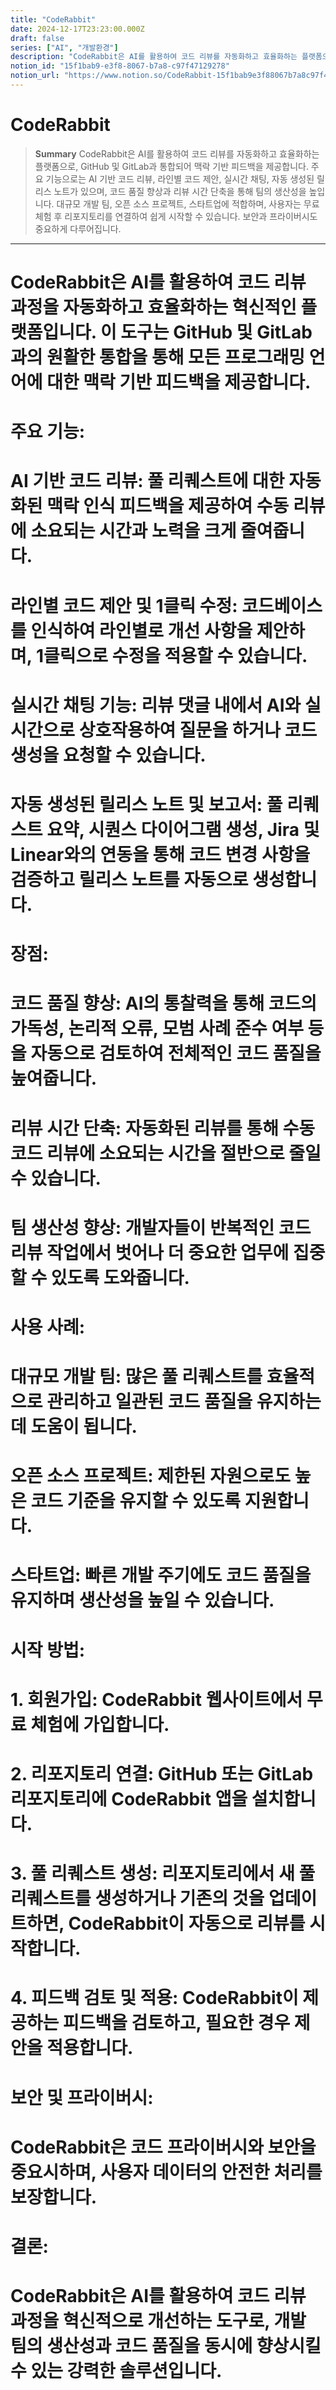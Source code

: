 ```yaml
---
title: "CodeRabbit"
date: 2024-12-17T23:23:00.000Z
draft: false
series: ["AI", "개발환경"]
description: "CodeRabbit은 AI를 활용하여 코드 리뷰를 자동화하고 효율화하는 플랫폼으로, GitHub 및 GitLab과 통합되어 맥락 기반 피드백을 제공합니다. 주요 기능으로는 AI 기반 코드 리뷰, 라인별 코드 제안, 실시간 채팅, 자동 생성된 릴리스 노트가 있으며, 코드 품질 향상과 리뷰 시간 단축을 통해 팀의 생산성을 높입니다. 대규모 개발 팀, 오픈 소스 프로젝트, 스타트업에 적합하며, 사용자는 무료 체험 후 리포지토리를 연결하여 쉽게 시작할 수 있습니다. 보안과 프라이버시도 중요하게 다루어집니다."
notion_id: "15f1bab9-e3f8-8067-b7a8-c97f47129278"
notion_url: "https://www.notion.so/CodeRabbit-15f1bab9e3f88067b7a8c97f47129278"
---
```


# CodeRabbit

> **Summary**
> CodeRabbit은 AI를 활용하여 코드 리뷰를 자동화하고 효율화하는 플랫폼으로, GitHub 및 GitLab과 통합되어 맥락 기반 피드백을 제공합니다. 주요 기능으로는 AI 기반 코드 리뷰, 라인별 코드 제안, 실시간 채팅, 자동 생성된 릴리스 노트가 있으며, 코드 품질 향상과 리뷰 시간 단축을 통해 팀의 생산성을 높입니다. 대규모 개발 팀, 오픈 소스 프로젝트, 스타트업에 적합하며, 사용자는 무료 체험 후 리포지토리를 연결하여 쉽게 시작할 수 있습니다. 보안과 프라이버시도 중요하게 다루어집니다.

---

# CodeRabbit은 AI를 활용하여 코드 리뷰 과정을 자동화하고 효율화하는 혁신적인 플랫폼입니다. 이 도구는 GitHub 및 GitLab과의 원활한 통합을 통해 모든 프로그래밍 언어에 대한 맥락 기반 피드백을 제공합니다.

# **주요 기능:**

# 	**AI 기반 코드 리뷰:** 풀 리퀘스트에 대한 자동화된 맥락 인식 피드백을 제공하여 수동 리뷰에 소요되는 시간과 노력을 크게 줄여줍니다.

# 	**라인별 코드 제안 및 1클릭 수정:** 코드베이스를 인식하여 라인별로 개선 사항을 제안하며, 1클릭으로 수정을 적용할 수 있습니다.

# 	**실시간 채팅 기능:** 리뷰 댓글 내에서 AI와 실시간으로 상호작용하여 질문을 하거나 코드 생성을 요청할 수 있습니다.

# 	**자동 생성된 릴리스 노트 및 보고서:** 풀 리퀘스트 요약, 시퀀스 다이어그램 생성, Jira 및 Linear와의 연동을 통해 코드 변경 사항을 검증하고 릴리스 노트를 자동으로 생성합니다.

# **장점:**

# 	**코드 품질 향상:** AI의 통찰력을 통해 코드의 가독성, 논리적 오류, 모범 사례 준수 여부 등을 자동으로 검토하여 전체적인 코드 품질을 높여줍니다.

# 	**리뷰 시간 단축:** 자동화된 리뷰를 통해 수동 코드 리뷰에 소요되는 시간을 절반으로 줄일 수 있습니다.

# 	**팀 생산성 향상:** 개발자들이 반복적인 코드 리뷰 작업에서 벗어나 더 중요한 업무에 집중할 수 있도록 도와줍니다.

# **사용 사례:**

# 	**대규모 개발 팀:** 많은 풀 리퀘스트를 효율적으로 관리하고 일관된 코드 품질을 유지하는 데 도움이 됩니다.

# 	**오픈 소스 프로젝트:** 제한된 자원으로도 높은 코드 기준을 유지할 수 있도록 지원합니다.

# 	**스타트업:** 빠른 개발 주기에도 코드 품질을 유지하며 생산성을 높일 수 있습니다.

# **시작 방법:**

# 1.	**회원가입:** CodeRabbit 웹사이트에서 무료 체험에 가입합니다.

# 2.	**리포지토리 연결:** GitHub 또는 GitLab 리포지토리에 CodeRabbit 앱을 설치합니다.

# 3.	**풀 리퀘스트 생성:** 리포지토리에서 새 풀 리퀘스트를 생성하거나 기존의 것을 업데이트하면, CodeRabbit이 자동으로 리뷰를 시작합니다.

# 4.	**피드백 검토 및 적용:** CodeRabbit이 제공하는 피드백을 검토하고, 필요한 경우 제안을 적용합니다.

# **보안 및 프라이버시:**

# CodeRabbit은 코드 프라이버시와 보안을 중요시하며, 사용자 데이터의 안전한 처리를 보장합니다.

# **결론:**

# CodeRabbit은 AI를 활용하여 코드 리뷰 과정을 혁신적으로 개선하는 도구로, 개발 팀의 생산성과 코드 품질을 동시에 향상시킬 수 있는 강력한 솔루션입니다.





